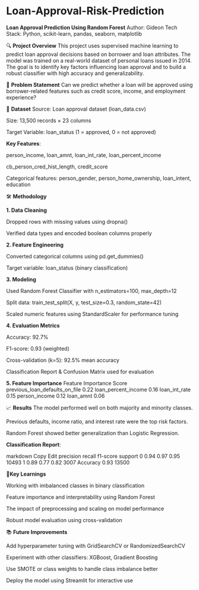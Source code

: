 # Loan-Approval-Risk-Prediction

**Loan Approval Prediction Using Random Forest**
Author: Gideon 
Tech Stack: Python, scikit-learn, pandas, seaborn, matplotlib

🔍 **Project Overview**
This project uses supervised machine learning to predict loan approval decisions based on borrower and loan attributes. The model was trained on a real-world dataset of personal loans issued in 2014. The goal is to identify key factors influencing loan approval and to build a robust classifier with high accuracy and generalizability.

🧠 **Problem Statement**
Can we predict whether a loan will be approved using borrower-related features such as credit score, income, and employment experience?

📂 **Dataset**
Source: Loan approval dataset (loan_data.csv)

Size: 13,500 records × 23 columns

Target Variable: loan_status (1 = approved, 0 = not approved)

**Key Features**:

person_income, loan_amnt, loan_int_rate, loan_percent_income

cb_person_cred_hist_length, credit_score

Categorical features: person_gender, person_home_ownership, loan_intent, education

🛠️ **Methodology**

**1. Data Cleaning**

Dropped rows with missing values using dropna()

Verified data types and encoded boolean columns properly

**2. Feature Engineering**

Converted categorical columns using pd.get_dummies()

Target variable: loan_status (binary classification)

**3. Modeling**

Used Random Forest Classifier with n_estimators=100, max_depth=12

Split data: train_test_split(X, y, test_size=0.3, random_state=42)

Scaled numeric features using StandardScaler for performance tuning

**4. Evaluation Metrics**

Accuracy: 92.7%

F1-score: 0.93 (weighted)

Cross-validation (k=5): 92.5% mean accuracy

Classification Report & Confusion Matrix used for evaluation

**5. Feature Importance**
Feature	Importance Score
previous_loan_defaults_on_file	0.22
loan_percent_income	0.16
loan_int_rate	0.15
person_income	0.12
loan_amnt	0.06

📈 **Results**
The model performed well on both majority and minority classes.

Previous defaults, income ratio, and interest rate were the top risk factors.

Random Forest showed better generalization than Logistic Regression.

**Classification Report**:

markdown
Copy
Edit
              precision    recall  f1-score   support
           0       0.94      0.97      0.95     10493
           1       0.89      0.77      0.82      3007
    Accuracy                           0.93     13500


📌**Key Learnings**

Working with imbalanced classes in binary classification

Feature importance and interpretability using Random Forest

The impact of preprocessing and scaling on model performance

Robust model evaluation using cross-validation

📚 **Future Improvements**

Add hyperparameter tuning with GridSearchCV or RandomizedSearchCV

Experiment with other classifiers: XGBoost, Gradient Boosting

Use SMOTE or class weights to handle class imbalance better

Deploy the model using Streamlit for interactive use

